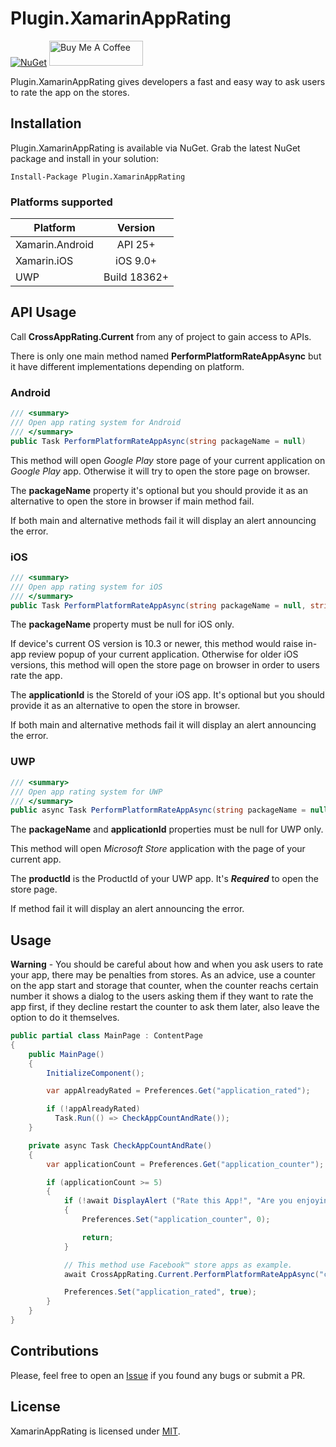 # Plugin.XamarinAppRating
[![NuGet](https://img.shields.io/nuget/v/Plugin.XamarinAppRating.svg?label=NuGet)](https://www.nuget.org/packages/Plugin.XamarinAppRating/)
<a href="https://www.buymeacoffee.com/fabribertani" target="_blank"><img src="https://cdn.buymeacoffee.com/buttons/v2/default-blue.png" alt="Buy Me A Coffee" style="height: 40px !important;width: 150px !important;" ></a>

Plugin.XamarinAppRating gives developers a fast and easy way to ask users to rate the app on the stores.

## Installation
Plugin.XamarinAppRating is available via NuGet. Grab the latest NuGet package and install in your solution:

    Install-Package Plugin.XamarinAppRating

### Platforms supported

|Platform|Version|
|-------------------|:------------------:|
|Xamarin.Android|API 25+|
|Xamarin.iOS|iOS 9.0+|
|UWP|Build 18362+|

## API Usage
Call **CrossAppRating.Current** from any of project to gain access to APIs.

There is only one main method named **PerformPlatformRateAppAsync** but it have different implementations depending on platform.

### Android
```csharp
/// <summary>
/// Open app rating system for Android
/// </summary>
public Task PerformPlatformRateAppAsync(string packageName = null)
```
This method will open _Google Play_ store page of your current application on _Google Play_ app. Otherwise it will try to open the store page on browser.

The **packageName** property it's optional but you should provide it as an alternative to open the store in browser if main method fail.

If both main and alternative methods fail it will display an alert announcing the error.

### iOS
```csharp
/// <summary>
/// Open app rating system for iOS
/// </summary>
public Task PerformPlatformRateAppAsync(string packageName = null, string applicationId = null)
```
The **packageName** property must be null for iOS only.

If device's current OS version is 10.3 or newer, this method would raise in-app review popup of your current application. Otherwise for older iOS versions, this method will open the store page on browser in order to users rate the app.

The **applicationId** is the StoreId of your iOS app. It's optional but you should provide it as an alternative to open the store in browser.

If both main and alternative methods fail it will display an alert announcing the error.

### UWP
```csharp
/// <summary>
/// Open app rating system for UWP
/// </summary>  
public async Task PerformPlatformRateAppAsync(string packageName = null, string applicationId = null, string productId = null)
```
The **packageName** and **applicationId** properties must be null for UWP only.

This method will open _Microsoft Store_ application with the page of your current app.

The **productId** is the ProductId of your UWP app. It's **_Required_**</strong> to open the store page.</param>

If method fail it will display an alert announcing the error.

## Usage
**Warning** - You should be careful about how and when you ask users to rate your app, there may be penalties from stores. As an advice, use a counter on the app start and storage that counter, when the counter reachs certain number it shows a dialog to the users asking them if they want to rate the app first, if they decline restart the counter to ask them later, also leave the option to do it themselves.

```csharp
public partial class MainPage : ContentPage
{
    public MainPage()
    {
        InitializeComponent();

        var appAlreadyRated = Preferences.Get("application_rated");

        if (!appAlreadyRated)
          Task.Run(() => CheckAppCountAndRate());
    }

    private async Task CheckAppCountAndRate()
    {
        var applicationCount = Preferences.Get("application_counter");

        if (applicationCount >= 5)
        {
            if (!await DisplayAlert ("Rate this App!", "Are you enjoying the app so far? Would you like to leave a review in the store?", "Yes", "No");)
            {
                Preferences.Set("application_counter", 0);

                return;
            }

            // This method use Facebook™ store apps as example.
            await CrossAppRating.Current.PerformPlatformRateAppAsync("com.facebook.katana", "id284882215", "9wzdncrf0083")

            Preferences.Set("application_rated", true);
        }
    }
}
```

## Contributions
Please, feel free to open an [Issue](https://github.com/FabriBertani/Plugin.XamarinAppRating/issues) if you found any bugs or submit a PR.

## License
XamarinAppRating is licensed under [MIT](https://github.com/FabriBertani/Plugin.XamarinAppRating/blob/main/LICENSE).